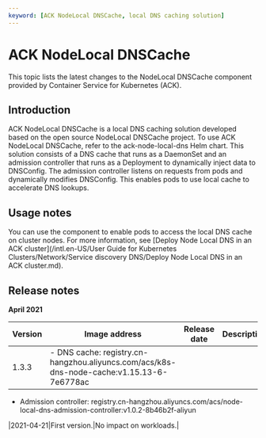 ```yaml
---
keyword: [ACK NodeLocal DNSCache, local DNS caching solution]
---
```


# ACK NodeLocal DNSCache

This topic lists the latest changes to the NodeLocal DNSCache component provided by Container Service for Kubernetes \(ACK\).

## Introduction

ACK NodeLocal DNSCache is a local DNS caching solution developed based on the open source NodeLocal DNSCache project. To use ACK NodeLocal DNSCache, refer to the ack-node-local-dns Helm chart. This solution consists of a DNS cache that runs as a DaemonSet and an admission controller that runs as a Deployment to dynamically inject data to DNSConfig. The admission controller listens on requests from pods and dynamically modifies DNSConfig. This enables pods to use local cache to accelerate DNS lookups.

## Usage notes

You can use the component to enable pods to access the local DNS cache on cluster nodes. For more information, see [Deploy Node Local DNS in an ACK cluster](/intl.en-US/User Guide for Kubernetes Clusters/Network/Service discovery DNS/Deploy Node Local DNS in an ACK cluster.md).

## Release notes

**April 2021**

|Version|Image address|Release date|Description|Impact|
|-------|-------------|------------|-----------|------|
|1.3.3|-   DNS cache: registry.cn-hangzhou.aliyuncs.com/acs/k8s-dns-node-cache:v1.15.13-6-7e6778ac
-   Admission controller: registry.cn-hangzhou.aliyuncs.com/acs/node-local-dns-admission-controller:v1.0.2-8b46b2f-aliyun

|2021-04-21|First version.|No impact on workloads.|


